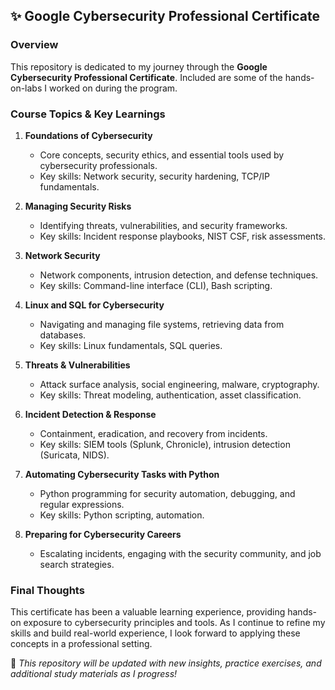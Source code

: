 ## ✨ Google Cybersecurity Professional Certificate

### Overview
This repository is dedicated to my journey through the **Google Cybersecurity Professional Certificate**. Included are some of the hands-on-labs I worked on during the program.

### Course Topics & Key Learnings
1. **Foundations of Cybersecurity**
   - Core concepts, security ethics, and essential tools used by cybersecurity professionals.
   - Key skills: Network security, security hardening, TCP/IP fundamentals.

2. **Managing Security Risks**
   - Identifying threats, vulnerabilities, and security frameworks.
   - Key skills: Incident response playbooks, NIST CSF, risk assessments.

3. **Network Security**
   - Network components, intrusion detection, and defense techniques.
   - Key skills: Command-line interface (CLI), Bash scripting.

4. **Linux and SQL for Cybersecurity**
   - Navigating and managing file systems, retrieving data from databases.
   - Key skills: Linux fundamentals, SQL queries.

5. **Threats & Vulnerabilities**
   - Attack surface analysis, social engineering, malware, cryptography.
   - Key skills: Threat modeling, authentication, asset classification.

6. **Incident Detection & Response**
   - Containment, eradication, and recovery from incidents.
   - Key skills: SIEM tools (Splunk, Chronicle), intrusion detection (Suricata, NIDS).

7. **Automating Cybersecurity Tasks with Python**
   - Python programming for security automation, debugging, and regular expressions.
   - Key skills: Python scripting, automation.

8. **Preparing for Cybersecurity Careers**
   - Escalating incidents, engaging with the security community, and job search strategies.


### Final Thoughts
This certificate has been a valuable learning experience, providing hands-on exposure to cybersecurity principles and tools. As I continue to refine my skills and build real-world experience, I look forward to applying these concepts in a professional setting. 

📌 *This repository will be updated with new insights, practice exercises, and additional study materials as I progress!*
